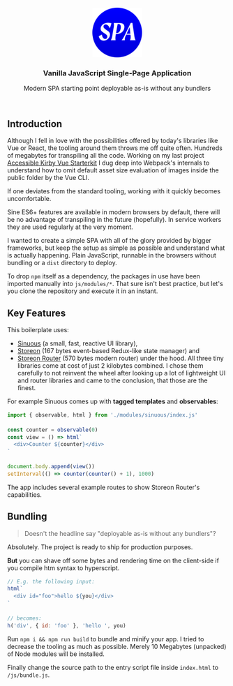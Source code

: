 <p align="center">
  <img src="./img/icon.svg" alt="Logo of Vanilla JS SPA" height="114">
</p>

<h3 align="center">Vanilla JavaScript Single-Page Application</h3>

<p align="center">
  Modern SPA starting point deployable as-is without any bundlers<br>
</p>

<br>

## Introduction

Although I fell in love with the possibilities offered by today's libraries like Vue or React, the tooling around them throws me off quite often. Hundreds of megabytes for transpiling all the code. Working on my last project [Accessible Kirby Vue Starterkit](https://github.com/johannschopplich/aria-kirby-vue-starterkit) I dug deep into Webpack's internals to understand how to omit default asset size evaluation of images inside the public folder by the Vue CLI.

If one deviates from the standard tooling, working with it quickly becomes uncomfortable.

Sine ES6+ features are available in modern browsers by default, there will be no advantage of transpiling in the future (hopefully). In service workers they are used regularly at the very moment.

I wanted to create a simple SPA with all of the glory provided by bigger frameworks, but keep the setup as simple as possible and understand what is actually happening. Plain JavaScript, runnable in the browsers without bundling or a `dist` directory to deploy.

To drop `npm` itself as a dependency, the packages in use have been imported manually into `js/modules/*`. That sure isn't best practice, but let's you clone the repository and execute it in an instant.

## Key Features

This boilerplate uses:
  - [Sinuous](https://github.com/luwes/sinuous) (a small, fast, reactive UI library),
  - [Storeon](https://github.com/storeon/storeon) (167 bytes event-based Redux-like state manager) and
  - [Storeon Router](https://github.com/storeon/router) (570 bytes modern router)
under the hood. All three tiny libraries come at cost of just 2 kilobytes combined. I chose them carefully to not reinvent the wheel after looking up a lot of lightweight UI and router libraries and came to the conclusion, that those are the finest.

For example Sinuous comes up with **tagged templates** and **observables**:

```js
import { observable, html } from './modules/sinuous/index.js'

const counter = observable(0)
const view = () => html`
  <div>Counter ${counter}</div>
`

document.body.append(view())
setInterval(() => counter(counter() + 1), 1000)
```

The app includes several example routes to show Storeon Router's capabilities.

## Bundling

> Doesn't the headline say "deployable as-is without any bundlers"?

Absolutely. The project is ready to ship for production purposes.

**But** you can shave off some bytes and rendering time on the client-side if you compile htm syntax to hyperscript.

```js
// E.g. the following input:
html`
  <div id="foo">hello ${you}</div>
`

// becomes:
h('div', { id: 'foo' }, 'hello ', you)
```

Run `npm i && npm run build` to bundle and minify your app. I tried to decrease the tooling as much as possible. Merely 10 Megabytes (unpacked) of Node modules will be installed.

Finally change the source path to the entry script file inside `index.html` to `/js/bundle.js`.
